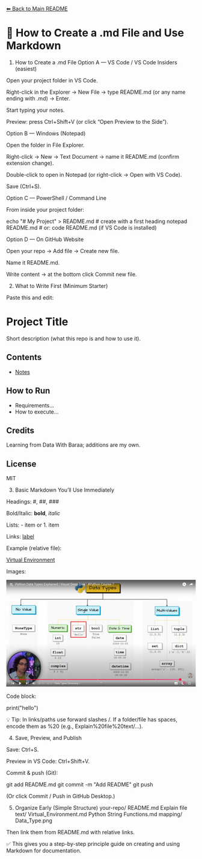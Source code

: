 [⬅ Back to Main README](../README.md)

# 📘 How to Create a .md File and Use Markdown
1) How to Create a .md File
Option A — VS Code / VS Code Insiders (easiest)

Open your project folder in VS Code.

Right-click in the Explorer → New File → type README.md (or any name ending with .md) → Enter.

Start typing your notes.

Preview: press Ctrl+Shift+V (or click “Open Preview to the Side”).

Option B — Windows (Notepad)

Open the folder in File Explorer.

Right-click → New → Text Document → name it README.md (confirm extension change).

Double-click to open in Notepad (or right-click → Open with VS Code).

Save (Ctrl+S).

Option C — PowerShell / Command Line

From inside your project folder:

echo "# My Project" > README.md     # create with a first heading
notepad README.md                   # or: code README.md  (if VS Code is installed)

Option D — On GitHub Website

Open your repo → Add file → Create new file.

Name it README.md.

Write content → at the bottom click Commit new file.

2) What to Write First (Minimum Starter)

Paste this and edit:

# Project Title  

Short description (what this repo is and how to use it).  

## Contents  
- [Notes](notes/intro.md)  <!-- example relative link -->  

## How to Run  
- Requirements…  
- How to execute…  

## Credits  
Learning from Data With Baraa; additions are my own.  

## License  
MIT  

3) Basic Markdown You’ll Use Immediately

Headings: #, ##, ###

Bold/Italic: **bold**, *italic*

Lists: - item or 1. item

Links: [label](relative/or/full/url)

Example (relative file):

[Virtual Environment](Explanation/Virtual_Environment.md)


Images:

![alt](mapping/Data_Type.png)


Code block:

print("hello")


💡 Tip: In links/paths use forward slashes /.
If a folder/file has spaces, encode them as %20 (e.g., Explain%20file%20text/...).

4) Save, Preview, and Publish

Save: Ctrl+S.

Preview in VS Code: Ctrl+Shift+V.

Commit & push (Git):

git add README.md
git commit -m "Add README"
git push


(Or click Commit / Push in GitHub Desktop.)

5) Organize Early (Simple Structure)
your-repo/
  README.md
  Explain file text/
    Virtual_Environment.md
    Python String Functions.md
  mapping/
    Data_Type.png


Then link them from README.md with relative links.

✅ This gives you a step-by-step principle guide on creating and using Markdown for documentation.





